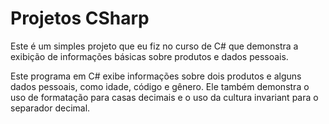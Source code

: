 # Projetos CSharp

Este é um simples projeto que eu fiz no curso de C#  que demonstra a exibição de informações básicas sobre produtos e dados pessoais.

Este programa em C# exibe informações sobre dois produtos e alguns dados pessoais, como idade, código e gênero. Ele também demonstra o uso de formatação para casas decimais e o uso da cultura invariant para o separador decimal.
